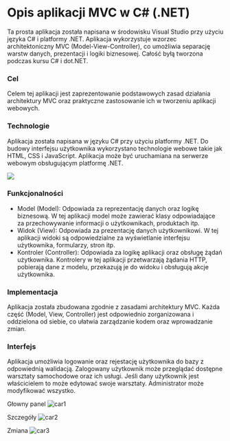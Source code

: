 # Opis aplikacji MVC w C# (.NET)
Ta prosta aplikacja została napisana w środowisku Visual Studio przy użyciu języka C# i platformy .NET. Aplikacja wykorzystuje wzorzec architektoniczny MVC (Model-View-Controller), co umożliwia separację warstw danych, prezentacji i logiki biznesowej. Całość byłą tworzona podczas kursu C# i dot.NET.

### Cel
Celem tej aplikacji jest zaprezentowanie podstawowych zasad działania architektury MVC oraz praktyczne zastosowanie ich w tworzeniu aplikacji webowych.

### Technologie
Aplikacja została napisana w języku C# przy użyciu platformy .NET. Do budowy interfejsu użytkownika wykorzystano technologie webowe takie jak HTML, CSS i JavaScript. Aplikacja może być uruchamiana na serwerze webowym obsługującym platformę .NET.
<p >
  <a href="https://skillicons.dev">
    <img src="https://skillicons.dev/icons?i=git,cs,visualstudio,html,css,js" />
  </a>
</p>

### Funkcjonalności
* Model (Model): Odpowiada za reprezentację danych oraz logikę biznesową. W tej aplikacji model może zawierać klasy odpowiadające za przechowywanie informacji o użytkownikach, produktach itp.
* Widok (View): Odpowiada za prezentację danych użytkownikowi. W tej aplikacji widoki są odpowiedzialne za wyświetlanie interfejsu użytkownika, formularzy, stron itp.
* Kontroler (Controller): Odpowiada za logikę aplikacji oraz obsługę żądań użytkownika. Kontrolery w tej aplikacji przetwarzają żądania HTTP, pobierają dane z modelu, przekazują je do widoku i obsługują akcje użytkownika.

### Implementacja
Aplikacja została zbudowana zgodnie z zasadami architektury MVC. Każda część (Model, View, Controller) jest odpowiednio zorganizowana i oddzielona od siebie, co ułatwia zarządzanie kodem oraz wprowadzanie zmian.

### Interfejs
Aplikacja umożliwia logowanie oraz rejestację użytkownika do bazy z odpowiednią walidacją. Zalogowany użytkownik może przeglądać dostępne warsztaty samochodowe oraz ich usługi. Jeśli dany użytkownik jest właścicielem to może edytować swoje warsztaty. Administrator może modyfikować wszystko.

Głowny panel
![car1](https://github.com/Kacpez/ML-NN-Weather-Forecast/assets/84182940/558712f6-76e9-4493-863a-9e5e5f99b209)

Szczegóły
![car2](https://github.com/Kacpez/ML-NN-Weather-Forecast/assets/84182940/a55b3a3e-396f-4722-a4a5-250a7e5d6959)

Zmiana
![car3](https://github.com/Kacpez/ML-NN-Weather-Forecast/assets/84182940/4d635d11-0e2a-479e-87cd-e94f1f62265e)

